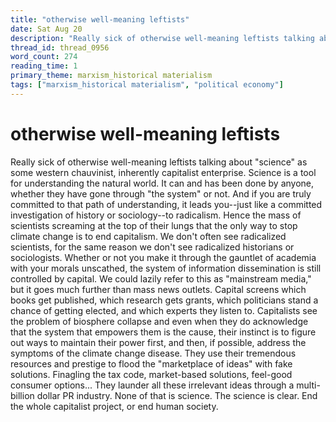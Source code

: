 ```yaml
---
title: "otherwise well-meaning leftists"
date: Sat Aug 20
description: "Really sick of otherwise well-meaning leftists talking about 'science' as some western chauvinist, inherently capitalist enterprise."
thread_id: thread_0956
word_count: 274
reading_time: 1
primary_theme: marxism_historical materialism
tags: ["marxism_historical materialism", "political economy"]
---
```


# otherwise well-meaning leftists

Really sick of otherwise well-meaning leftists talking about "science" as some western chauvinist, inherently capitalist enterprise. Science is a tool for understanding the natural world. It can and has been done by anyone, whether they have gone through "the system" or not. And if you are truly committed to that path of understanding, it leads you--just like a committed investigation of history or sociology--to radicalism. Hence the mass of scientists screaming at the top of their lungs that the only way to stop climate change is to end capitalism. We don't often see radicalized scientists, for the same reason we don't see radicalized historians or sociologists. Whether or not you make it through the gauntlet of academia with your morals unscathed, the system of information dissemination is still controlled by capital. We could lazily refer to this as "mainstream media," but it goes much further than mass news outlets. Capital screens which books get published, which research gets grants, which politicians stand a chance of getting elected, and which experts they listen to. Capitalists see the problem of biosphere collapse and even when they do acknowledge that the system that empowers them is the cause, their instinct is to figure out ways to maintain their power first, and then, if possible, address the symptoms of the climate change disease. They use their tremendous resources and prestige to flood the "marketplace of ideas" with fake solutions. Finagling the tax code, market-based solutions, feel-good consumer options... They launder all these irrelevant ideas through a multi-billion dollar PR industry. None of that is science. The science is clear. End the whole capitalist project, or end human society.